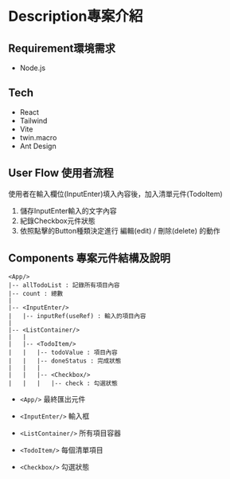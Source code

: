 
# Description專案介紹

## Requirement環境需求
- Node.js

## Tech
- React
- Tailwind
- Vite
- twin.macro
- Ant Design

## User Flow 使用者流程
使用者在輸入欄位(InputEnter)填入內容後，加入清單元件(TodoItem)
1. 儲存InputEnter輸入的文字內容
2. 紀錄Checkbox元件狀態
3. 依照點擊的Button種類決定進行 編輯(edit) / 刪除(delete) 的動作

## Components 專案元件結構及說明
    <App/>
    |-- allTodoList : 記錄所有項目內容
    |-- count : 總數
    |
    |-- <InputEnter/>  
    |   |-- inputRef(useRef) : 輸入的項目內容
    |
    |-- <ListContainer/>
    |   | 
    |   |-- <TodoItem/>
    |   |   |-- todoValue : 項目內容
    |   |   |-- doneStatus : 完成狀態
    |   |   |
    |   |   |-- <Checkbox/>
    |   |   |   |-- check : 勾選狀態

- `<App/>` 最終匯出元件

- `<InputEnter/>` 輸入框

- `<ListContainer/>` 所有項目容器

- `<TodoItem/>` 每個清單項目

- `<Checkbox/>` 勾選狀態




